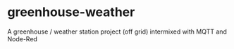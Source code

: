 # greenhouse-weather
A greenhouse / weather station project (off grid) intermixed with MQTT and Node-Red
